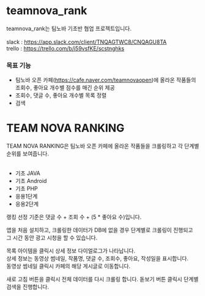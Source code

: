 # teamnova_rank
teamnova_rank는 팀노바 기초반 협업 프로젝트입니다.<br><br>
slack : <https://app.slack.com/client/TNQAGTWC8/CNQAGU8TA> <br>
trello : <https://trello.com/b/i59vsfKE/scstnghks>

### 목표 기능
* 팀노바 오픈 카페(<https://cafe.naver.com/teamnovaopen>)에 올라온 작품들의 조회수, 좋아요 개수별 점수를 매긴 순위 제공
* 조회수, 댓글 수, 좋아요 개수별 목록 정렬
* 검색


# TEAM NOVA RANKING

TEAM NOVA RANKING은 팀노바 오픈 카페에 올라온 작품들을 크롤링하고 각 단계별 순위를 보여줍니다.<br><br>

* 기초 JAVA
* 기초 Android
* 기초 PHP
* 응용1단계
* 응용2단계
 
랭킹 선정 기준은 댓글 수 + 조회 수 + (5 * 좋아요 수)입니다.

 
앱을 처음 설치하고, 크롤링한 데이터가 DB에 없을 경우 단계별로 크롤링이 진행되고 그 시간 동안 광고 시청을 할 수 있습니다.

목록 아이템을 클릭시 상세 정보 다이얼로그가 나타납니다.<br>
상세 정보는 동영상 썸네일, 작품명, 댓글 수, 조회수, 좋아요, 작성일을 표시합니다.<br>
동영상 썸네일 클릭시 카페의 해당 게시글로 이동합니다.


새로 고침 버튼을 클릭시 전체 데이터를 다시 크롤링 합니다.
돋보기 버튼 클릭시 단계별 검색을 진행합니다.

 
 
 




